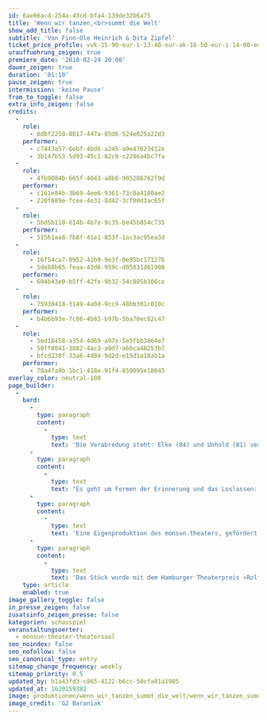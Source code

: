 ```yaml
---
id: 6ae66acd-254a-43cd-bfa4-139de32b6a75
title: 'Wenn wir tanzen,<br>summt die Welt'
show_add_title: false
subtitle: 'Von Finn-Ole Heinrich & Dita Zipfel'
ticket_price_profile: vvk-15-90-eur-i-13-40-eur-ak-16-50-eur-i-14-00-eur
urauffuehrung_zeigen: true
premiere_date: '2018-02-24 20:00'
dauer_zeigen: true
duration: '01:10'
pause_zeigen: true
intermission: 'keine Pause'
from_to_toggle: false
extra_info_zeigen: false
credits:
  -
    role:
      - 0dbf2250-8817-447a-85d6-524e025a22d3
    performer:
      - c7443a57-6ebf-4bd6-a245-a9e47623412e
      - 3b147b53-5d93-45c1-82c0-c2286a4bc7fa
  -
    role:
      - 4fb9084b-665f-4043-a8b8-905286762f9d
    performer:
      - c161e84b-3b69-4ee6-9361-73c8a4180ae2
      - 220f689e-fcee-4e31-8d42-3cf00d3ac65f
  -
    role:
      - 5bd5b110-614b-4b7e-9c35-be45b854c735
    performer:
      - 51561aa8-7b8f-41e1-853f-1ac3ac95ea3d
  -
    role:
      - 16f54ca7-0952-41b9-9e3f-0e85bc17127b
      - 5de88b65-feaa-43d6-959c-d05831d61908
    performer:
      - 604b43e0-b5ff-42fe-9b32-54c805b306ce
  -
    role:
      - 75930418-3149-4a0d-9cc9-48bb301c010c
    performer:
      - b4b6b93e-7c86-4b83-b97b-5ba70ec82c47
  -
    role:
      - 5ed16458-a354-4d69-a97e-5e5fbb3864e7
      - 58ff8041-3882-4ac3-a9d7-a66ca48253b7
      - bfcd238f-33a6-4d84-9d2d-e15d1a18ab1a
    performer:
      - 78a4fa9b-1bc1-418e-91f4-859095e18045
overlay_color: neutral-100
page_builder:
  -
    bard:
      -
        type: paragraph
        content:
          -
            type: text
            text: 'Die Verabredung steht: Elke (84) und Unhold (81) verbringen den Rest des Lebens miteinander. 50 gemeinsame Jahre. Streiten sich glücklich jeden Tag, ringen um die Liebe und darum, ob Reiskörner ins Salz gehören oder nicht. Ob Handtücher nach Farben sortiert werden und man Zwiebeln auf dem Holzbrett schneidet. Jeden Morgen, jeden Tag, sich gemeinsam entscheiden für die eine Wirklichkeit. Das ist die Abmachung. Und wenn es geschafft ist: Leinen los und weg. Doch irgendetwas stimmt nicht…'
      -
        type: paragraph
        content:
          -
            type: text
            text: "Es geht um Formen der Erinnerung und das Loslassen: Viele Menschen horten über Jahrzehnte Dinge in ihrem zu Hause und ab einem bestimmten Punkt verlieren sie ihre Bedeutung und sie werden aussortiert. Mit dem Kofferpacken bei Elke und Unhold verhält es sich ähnlich. Das, was gestern noch unbedingt mit muss (zum Beispiel der mobile Hühnerstall), wird heute in den See des Vergessens gekippt.\_"
      -
        type: paragraph
        content:
          -
            type: text
            text: 'Eine Eigenproduktion des monsun.theaters, gefördert von der Homann Stiftung und der Hamburgischen Kulturstiftung.'
      -
        type: paragraph
        content:
          -
            type: text
            text: 'Das Stück wurde mit dem Hamburger Theaterpreis »Rolf Mares« in der Kategorie »Herausragende Inszenierung« und »Herausragendes Bühnenbild/Ausstattung« 2018 ausgezeichnet.'
    type: article
    enabled: true
image_gallery_toggle: false
in_presse_zeigen: false
zusatsinfo_zeigen_presse: false
kategorien: schauspiel
veranstaltungsoerter:
  - monsun-theater-theatersaal
seo_noindex: false
seo_nofollow: false
seo_canonical_type: entry
sitemap_change_frequency: weekly
sitemap_priority: 0.5
updated_by: b1a43fd3-c865-4122-b6cc-50cfa81a1985
updated_at: 1620159382
image: produktionen/wenn_wir_tanzen_summt_die_welt/wenn_wir_tanzen_summt_die_welt_48_c_steffen_baraniak.jpg
image_credit: 'G2 Baraniak'
---
```

